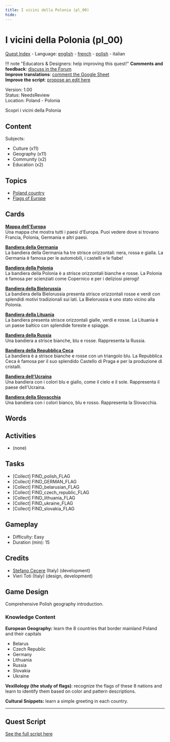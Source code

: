```yaml
---
title: I vicini della Polonia (pl_00)
hide:
---
```


# I vicini della Polonia (pl_00)
[Quest Index](./index.it.md) - Language: [english](./pl_00.md) - [french](./pl_00.fr.md) - [polish](./pl_00.pl.md) - italian

!!! note "Educators & Designers: help improving this quest!"
    **Comments and feedback**: [discuss in the Forum](https://vgwb.discourse.group/t/pl-00-the-neighbors-of-poland/31/1)  
    **Improve translations**: [comment the Google Sheet](https://docs.google.com/spreadsheets/d/1FPFOy8CHor5ArSg57xMuPAG7WM27-ecDOiU-OmtHgjw/edit?gid=1929643794#gid=1929643794)  
    **Improve the script**: [propose an edit here](https://github.com/vgwb/Antura/blob/main/Assets/_discover/_quests/PL_00%20Geo%20Poland/PL_00%20Geo%20Poland%20-%20Yarn%20Script.yarn)  

Version: 1.00  
Status: NeedsReview  
Location: Poland - Polonia

Scopri i vicini della Polonia

## Content
Subjects: 

  - Culture (x11)
  - Geography (x11)
  - Community (x2)
  - Education (x2)

## Topics
- [Poland country](../topics/index.md#poland)
- [Flags of Europe](../topics/index.md#flags_euroe)


## Cards
**[Mappa dell'Europa](../cards/index.md#concept_europe_map)**  
Una mappa che mostra tutti i paesi d'Europa. Puoi vedere dove si trovano Francia, Polonia, Germania e altri paesi.  

**[Bandiera della Germania](../cards/index.md#flag_germany)**  
La bandiera della Germania ha tre strisce orizzontali: nera, rossa e gialla. La Germania è famosa per le automobili, i castelli e le fiabe!  

**[Bandiera della Polonia](../cards/index.md#flag_poland)**  
La bandiera della Polonia è a strisce orizzontali bianche e rosse. La Polonia è famosa per scienziati come Copernico e per i deliziosi pierogi!  

**[Bandiera della Bielorussia](../cards/index.md#flag_belarus)**  
La bandiera della Bielorussia presenta strisce orizzontali rosse e verdi con splendidi motivi tradizionali sui lati. La Bielorussia è uno stato vicino alla Polonia.  

**[Bandiera della Lituania](../cards/index.md#flag_lithuania)**  
La bandiera presenta strisce orizzontali gialle, verdi e rosse. La Lituania è un paese baltico con splendide foreste e spiagge.  

**[Bandiera della Russia](../cards/index.md#flag_russia)**  
Una bandiera a strisce bianche, blu e rosse. Rappresenta la Russia.  

**[Bandiera della Repubblica Ceca](../cards/index.md#flag_czech_republic)**  
La bandiera è a strisce bianche e rosse con un triangolo blu. La Repubblica Ceca è famosa per il suo splendido Castello di Praga e per la produzione di cristalli.  

**[Bandiera dell'Ucraina](../cards/index.md#flag_ukraine)**  
Una bandiera con i colori blu e giallo, come il cielo e il sole. Rappresenta il paese dell'Ucraina.  

**[Bandiera della Slovacchia](../cards/index.md#flag_slovakia)**  
Una bandiera con i colori bianco, blu e rosso. Rappresenta la Slovacchia.  

## Words
## Activities
- (none)

## Tasks
- [Collect] FIND_polish_FLAG
- [Collect] FIND_GERMAN_FLAG
- [Collect] FIND_belarusian_FLAG
- [Collect] FIND_czech_republic_FLAG
- [Collect] FIND_lithuania_FLAG
- [Collect] FIND_ukraine_FLAG
- [Collect] FIND_slovakia_FLAG
## Gameplay
- Difficulty: Easy
- Duration (min): 15
## Credits
- [Stefano Cecere](https://stefanocecere.com) (Italy) (development)
- Vieri Toti (Italy) (design, development)

## Game Design
Comprehensive Polish geography introduction.

### Knowledge Content

**European Geography:** learn the 8 countries that border mainland Poland and their capitals

- Belarus
- Czech Republic
- Germany
- Lithuania
- Russia
- Slovakia
- Ukraine

**Vexillology (the study of flags)**: recognize the flags of these 8 nations and learn to identify them based on color and pattern descriptions.

**Cultural Snippets:** learn a simple greeting in each country.


---

## Quest Script

[See the full script here](./pl_00-script.it.md)
